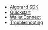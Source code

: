 - [Algorand SDK](index.md)
- [Quickstart](quickstart.md)
- [Wallet Connect](wallet_connect.md)
- [Troubleshooting](troubleshooting.md)
